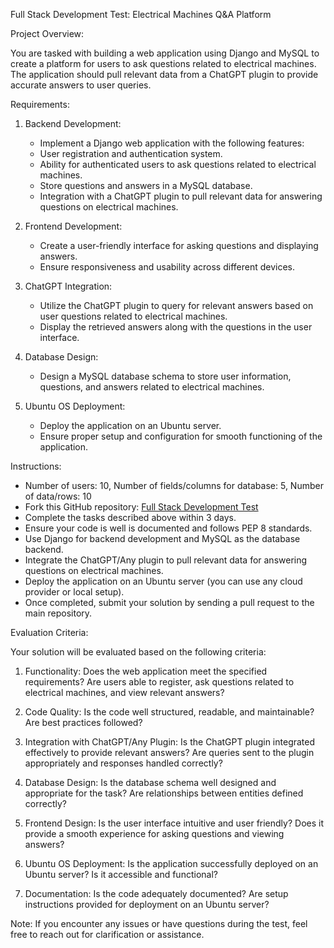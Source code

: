 Full Stack Development Test: Electrical Machines Q&A Platform

Project Overview:

You are tasked with building a web application using Django and MySQL to create a platform for users to ask questions related to electrical machines.
The application should pull relevant data from a ChatGPT plugin to provide accurate answers to user queries.

Requirements:

1. Backend Development:
   * Implement a Django web application with the following features:
    * User registration and authentication system.
     * Ability for authenticated users to ask questions related to electrical machines.
     * Store questions and answers in a MySQL database.
     * Integration with a ChatGPT plugin to pull relevant data for answering questions on electrical machines.

2. Frontend Development:
   * Create a user-friendly interface for asking questions and displaying answers.
   * Ensure responsiveness and usability across different devices.

3. ChatGPT Integration:
   * Utilize the ChatGPT plugin to query for relevant answers based on user questions related to electrical machines.
   * Display the retrieved answers along with the questions in the user interface.

4. Database Design:
   * Design a MySQL database schema to store user information, questions, and answers related to electrical machines.

5. Ubuntu OS Deployment:
   * Deploy the application on an Ubuntu server.
   * Ensure proper setup and configuration for smooth functioning of the application.

Instructions:

* Number of users: 10, Number of fields/columns for database: 5, Number of data/rows: 10
* Fork this GitHub repository: [ Full Stack Development Test](https://github.com/)
* Complete the tasks described above within 3 days.
* Ensure your code is well is documented and follows PEP 8 standards.
* Use Django for backend development and MySQL as the database backend.
* Integrate the ChatGPT/Any plugin to pull relevant data for answering questions on electrical machines.
* Deploy the application on an Ubuntu server (you can use any cloud provider or local setup).
* Once completed, submit your solution by sending a pull request to the main repository.

Evaluation Criteria:

Your solution will be evaluated based on the following criteria:

1. Functionality: Does the web application meet the specified requirements? Are users able to register, ask questions related to electrical machines, and view relevant answers?

2. Code Quality: Is the code well structured, readable, and maintainable? Are best practices followed?

3. Integration with ChatGPT/Any Plugin: Is the ChatGPT plugin integrated effectively to provide relevant answers? Are queries sent to the plugin appropriately and responses handled correctly?

4. Database Design: Is the database schema well designed and appropriate for the task? Are relationships between entities defined correctly?

5. Frontend Design: Is the user interface intuitive and user friendly? Does it provide a smooth experience for asking questions and viewing answers?

6. Ubuntu OS Deployment: Is the application successfully deployed on an Ubuntu server? Is it accessible and functional?

7. Documentation: Is the code adequately documented? Are setup instructions provided for deployment on an Ubuntu server?


Note: If you encounter any issues or have questions during the test, feel free to reach out for clarification or assistance.
